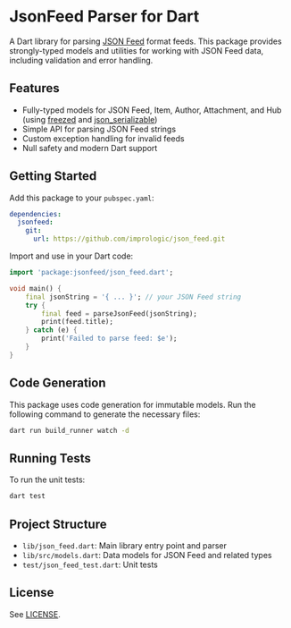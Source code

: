 # JsonFeed Parser for Dart

A Dart library for parsing [JSON Feed](https://www.jsonfeed.org/version/1.1/) format feeds. This package provides strongly-typed models and utilities for working with JSON Feed data, including validation and error handling.

## Features

- Fully-typed models for JSON Feed, Item, Author, Attachment, and Hub (using [freezed](https://pub.dev/packages/freezed) and [json_serializable](https://pub.dev/packages/json_serializable))
- Simple API for parsing JSON Feed strings
- Custom exception handling for invalid feeds
- Null safety and modern Dart support

## Getting Started

Add this package to your `pubspec.yaml`:

```yaml
dependencies:
  jsonfeed:
    git:
      url: https://github.com/imprologic/json_feed.git
```

Import and use in your Dart code:

```dart
import 'package:jsonfeed/json_feed.dart';

void main() {
	final jsonString = '{ ... }'; // your JSON Feed string
	try {
		final feed = parseJsonFeed(jsonString);
		print(feed.title);
	} catch (e) {
		print('Failed to parse feed: $e');
	}
}
```

## Code Generation

This package uses code generation for immutable models. Run the following command to generate the necessary files:

```bash
dart run build_runner watch -d
```

## Running Tests

To run the unit tests:

```bash
dart test
```

## Project Structure

- `lib/json_feed.dart`: Main library entry point and parser
- `lib/src/models.dart`: Data models for JSON Feed and related types
- `test/json_feed_test.dart`: Unit tests

## License

See [LICENSE](LICENSE).

